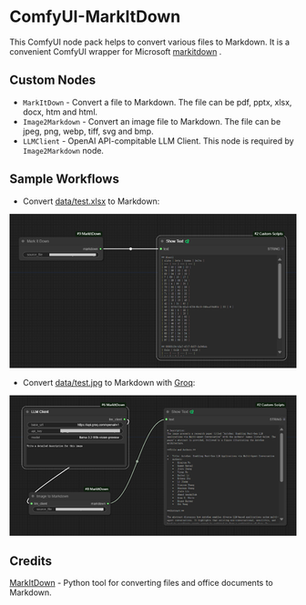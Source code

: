 # ComfyUI-MarkItDown

This ComfyUI node pack helps to convert various files to Markdown. It is a convenient ComfyUI wrapper for Microsoft [markitdown](https://github.com/microsoft/markitdown) .

## Custom Nodes

- `MarkItDown` - Convert a file to Markdown. The file can be pdf, pptx, xlsx, docx, htm and html.
- `Image2Markdown` - Convert an image file to Markdown. The file can be jpeg, png, webp, tiff, svg and bmp.
- `LLMClient` - OpenAI API-compitable LLM Client. This node is required by `Image2Markdown` node.

## Sample Workflows

- Convert [data/test.xlsx](data/test.xlsx) to Markdown:

![markitdown](screenshot/markitdown.png)


- Convert [data/test.jpg](data/test.jpg) to Markdown with [Groq](https://groq.com/):

![image to markdown](screenshot/image2markdown.png)

## Credits

[MarkItDown](https://github.com/microsoft/markitdown) - Python tool for converting files and office documents to Markdown.


